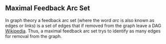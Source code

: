 ## Maximal Feedback Arc Set

In graph theory a feedback arc set (where the word *arc* is also known as edges or links)
is a set of edges that if removed from the graph leave a DAG [Wikipedia](https://en.wikipedia.org/wiki/Feedback_arc_set).
Thus, a maximal feedback arc set trys to identify as many edges for removal from the graph.
